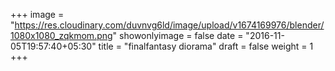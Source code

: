 +++
image = "https://res.cloudinary.com/duvnvg6ld/image/upload/v1674169976/blender/1080x1080_zqkmom.png"
showonlyimage = false
date = "2016-11-05T19:57:40+05:30"
title = "finalfantasy diorama"
draft = false
weight = 1
+++
